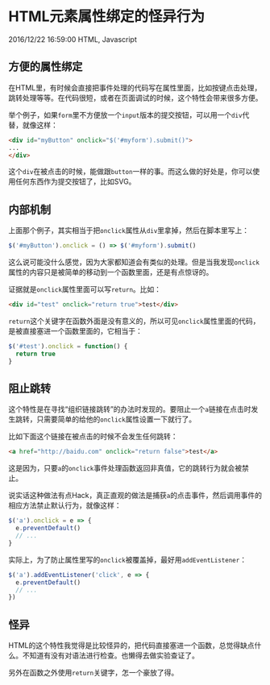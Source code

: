# HTML元素属性绑定的怪异行为
2016/12/22 16:59:00
HTML, Javascript


## 方便的属性绑定

在HTML里，有时候会直接把事件处理的代码写在属性里面，比如按键点击处理，跳转处理等等。在代码很短，或者在页面调试的时候，这个特性会带来很多方便。

举个例子，如果`form`里不方便放一个`input`版本的提交按钮，可以用一个`div`代替，就像这样：

```html
<div id="myButton" onclick="$('#myform').submit()">
...
</div>
```

这个`div`在被点击的时候，能做跟`button`一样的事。而这么做的好处是，你可以使用任何东西作为提交按钮了，比如SVG。


## 内部机制

上面那个例子，其实相当于把`onclick`属性从`div`里拿掉，然后在脚本里写上：

```js
$('#myButton').onclick = () => $('#myform').submit()
```

这么说可能没什么感觉，因为大家都知道会有类似的处理。但是当我发现`onclick`属性的内容只是被简单的移动到一个函数里面，还是有点惊讶的。

证据就是`onclick`属性里面可以写`return`。比如：

```html
<div id="test" onclick="return true">test</div>
```

`return`这个关键字在函数外面是没有意义的，所以可见`onclick`属性里面的代码，是被直接塞进一个函数里面的，它相当于：

```js
$('#test').onclick = function() {
  return true
}
```


## 阻止跳转

这个特性是在寻找“组织链接跳转”的办法时发现的。要阻止一个`a`链接在点击时发生跳转，只需要简单的给他的`onclick`属性设置一下就行了。

比如下面这个链接在被点击的时候不会发生任何跳转：

```html
<a href="http://baidu.com" onclick="return false">test</a>
```

这是因为，只要`a`的`onclick`事件处理函数返回非真值，它的跳转行为就会被禁止。

说实话这种做法有点Hack，真正直观的做法是捕获`a`的点击事件，然后调用事件的相应方法禁止默认行为，就像这样：

```js
$('a').onclick = e => {
  e.preventDefault()
  // ...
}
```

实际上，为了防止属性里写的`onclick`被覆盖掉，最好用`addEventListener`：

```js
$('a').addEventListener('click', e => {
  e.preventDefault()
  // ...
})
```

## 怪异

HTML的这个特性我觉得是比较怪异的，把代码直接塞进一个函数，总觉得缺点什么。不知道有没有对语法进行检查。也懒得去做实验查证了。

另外在函数之外使用`return`关键字，怎一个豪放了得。
